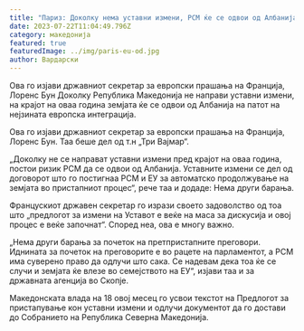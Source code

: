 ```yaml
---
title: "Париз: Доколку нема уставни измени, РСМ ќе се одвои од Албанија"
date: 2023-07-22T11:04:49.796Z
category: македонија
featured: true
featuredImage: ../img/paris-eu-od.jpg
author: Вардарски
---
```

Ова го изјави државниот секретар за европски прашања на Франција, Лоренс Бун
Доколку Република Македонија не направи уставни измени, на крајот на оваа година земјата ќе се одвои од Албанија на патот на нејзината европска интеграција.

Ова го изјави државниот секретар за европски прашања на Франција, Лоренс Бун. Таа беше дел од т.н „Три Вајмар“.

„Доколку не се направат уставни измени пред крајот на оваа година, постои ризик РСМ да се одвои од Албанија. Уставните измени се дел од договорот што го постигнаа РСМ и ЕУ за автоматско продолжување на земјата во пристапниот процес“, рече таа и додаде: Нема други барања.

Францускиот државен секретар го изрази своето задоволство од тоа што „предлогот за измени на Уставот е веќе на маса за дискусија и овој процес е веќе започнат“. Според неа, ова е многу важно.

„Нема други барања за почеток на претпристапните преговори. Иднината за почеток на преговорите е во рацете на парламентот, а РСМ има суверено право да одлучи што сака. Се надевам дека тоа ќе се случи и земјата ќе влезе во семејството на ЕУ“, изјави таа и за државната агенција во Скопје.

Македонската влада на 18 овој месец го усвои текстот на Предлогот за пристапување кон уставни измени и одлучи документот да го достави до Собранието на Република Северна Македонија.